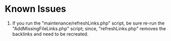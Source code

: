 # Known Issues #


  1. If you run the "maintenance/refreshLinks.php" script, be sure re-run the "AddMissingFileLinks.php" script; since, "refreshLinks.php" removes the backlinks and need to be recreated.